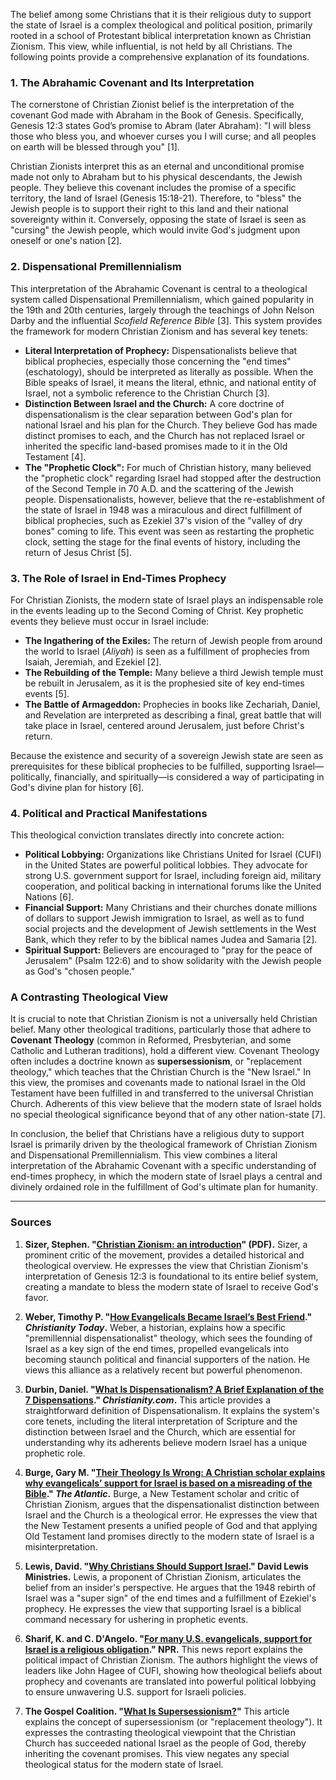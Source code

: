 The belief among some Christians that it is their religious duty to support the state of Israel is a complex theological and political position, primarily rooted in a school of Protestant biblical interpretation known as Christian Zionism. This view, while influential, is not held by all Christians. The following points provide a comprehensive explanation of its foundations.

### 1. The Abrahamic Covenant and Its Interpretation

The cornerstone of Christian Zionist belief is the interpretation of the covenant God made with Abraham in the Book of Genesis. Specifically, Genesis 12:3 states God’s promise to Abram (later Abraham): "I will bless those who bless you, and whoever curses you I will curse; and all peoples on earth will be blessed through you" [1].

Christian Zionists interpret this as an eternal and unconditional promise made not only to Abraham but to his physical descendants, the Jewish people. They believe this covenant includes the promise of a specific territory, the land of Israel (Genesis 15:18-21). Therefore, to "bless" the Jewish people is to support their right to this land and their national sovereignty within it. Conversely, opposing the state of Israel is seen as "cursing" the Jewish people, which would invite God's judgment upon oneself or one's nation [2].

### 2. Dispensational Premillennialism

This interpretation of the Abrahamic Covenant is central to a theological system called Dispensational Premillennialism, which gained popularity in the 19th and 20th centuries, largely through the teachings of John Nelson Darby and the influential *Scofield Reference Bible* [3]. This system provides the framework for modern Christian Zionism and has several key tenets:

*   **Literal Interpretation of Prophecy:** Dispensationalists believe that biblical prophecies, especially those concerning the "end times" (eschatology), should be interpreted as literally as possible. When the Bible speaks of Israel, it means the literal, ethnic, and national entity of Israel, not a symbolic reference to the Christian Church [3].
*   **Distinction Between Israel and the Church:** A core doctrine of dispensationalism is the clear separation between God's plan for national Israel and his plan for the Church. They believe God has made distinct promises to each, and the Church has not replaced Israel or inherited the specific land-based promises made to it in the Old Testament [4].
*   **The "Prophetic Clock":** For much of Christian history, many believed the "prophetic clock" regarding Israel had stopped after the destruction of the Second Temple in 70 A.D. and the scattering of the Jewish people. Dispensationalists, however, believe that the re-establishment of the state of Israel in 1948 was a miraculous and direct fulfillment of biblical prophecies, such as Ezekiel 37's vision of the "valley of dry bones" coming to life. This event was seen as restarting the prophetic clock, setting the stage for the final events of history, including the return of Jesus Christ [5].

### 3. The Role of Israel in End-Times Prophecy

For Christian Zionists, the modern state of Israel plays an indispensable role in the events leading up to the Second Coming of Christ. Key prophetic events they believe must occur in Israel include:

*   **The Ingathering of the Exiles:** The return of Jewish people from around the world to Israel (*Aliyah*) is seen as a fulfillment of prophecies from Isaiah, Jeremiah, and Ezekiel [2].
*   **The Rebuilding of the Temple:** Many believe a third Jewish temple must be rebuilt in Jerusalem, as it is the prophesied site of key end-times events [5].
*   **The Battle of Armageddon:** Prophecies in books like Zechariah, Daniel, and Revelation are interpreted as describing a final, great battle that will take place in Israel, centered around Jerusalem, just before Christ's return.

Because the existence and security of a sovereign Jewish state are seen as prerequisites for these biblical prophecies to be fulfilled, supporting Israel—politically, financially, and spiritually—is considered a way of participating in God's divine plan for history [6].

### 4. Political and Practical Manifestations

This theological conviction translates directly into concrete action:

*   **Political Lobbying:** Organizations like Christians United for Israel (CUFI) in the United States are powerful political lobbies. They advocate for strong U.S. government support for Israel, including foreign aid, military cooperation, and political backing in international forums like the United Nations [6].
*   **Financial Support:** Many Christians and their churches donate millions of dollars to support Jewish immigration to Israel, as well as to fund social projects and the development of Jewish settlements in the West Bank, which they refer to by the biblical names Judea and Samaria [2].
*   **Spiritual Support:** Believers are encouraged to "pray for the peace of Jerusalem" (Psalm 122:6) and to show solidarity with the Jewish people as God's "chosen people."

### A Contrasting Theological View

It is crucial to note that Christian Zionism is not a universally held Christian belief. Many other theological traditions, particularly those that adhere to **Covenant Theology** (common in Reformed, Presbyterian, and some Catholic and Lutheran traditions), hold a different view. Covenant Theology often includes a doctrine known as **supersessionism**, or "replacement theology," which teaches that the Christian Church is the "New Israel." In this view, the promises and covenants made to national Israel in the Old Testament have been fulfilled in and transferred to the universal Christian Church. Adherents of this view believe that the modern state of Israel holds no special theological significance beyond that of any other nation-state [7].

In conclusion, the belief that Christians have a religious duty to support Israel is primarily driven by the theological framework of Christian Zionism and Dispensational Premillennialism. This view combines a literal interpretation of the Abrahamic Covenant with a specific understanding of end-times prophecy, in which the modern state of Israel plays a central and divinely ordained role in the fulfillment of God's ultimate plan for humanity.

---

### Sources

1.  **Sizer, Stephen. "[Christian Zionism: an introduction](https://www.stephensizer.com/wp-content/uploads/2012/03/Christian-Zionism-an-Introduction.pdf)" (PDF).**
    Sizer, a prominent critic of the movement, provides a detailed historical and theological overview. He expresses the view that Christian Zionism's interpretation of Genesis 12:3 is foundational to its entire belief system, creating a mandate to bless the modern state of Israel to receive God's favor.

2.  **Weber, Timothy P. "[How Evangelicals Became Israel’s Best Friend](https://www.christianitytoday.com/ct/2017/december-web-only/how-evangelicals-became-israels-best-friend.html)." *Christianity Today*.**
    Weber, a historian, explains how a specific "premillennial dispensationalist" theology, which sees the founding of Israel as a key sign of the end times, propelled evangelicals into becoming staunch political and financial supporters of the nation. He views this alliance as a relatively recent but powerful phenomenon.

3.  **Durbin, Daniel. "[What Is Dispensationalism? A Brief Explanation of the 7 Dispensations](https://www.christianity.com/wiki/christian-terms/what-is-dispensationalism.html)." *Christianity.com*.**
    This article provides a straightforward definition of Dispensationalism. It explains the system's core tenets, including the literal interpretation of Scripture and the distinction between Israel and the Church, which are essential for understanding why its adherents believe modern Israel has a unique prophetic role.

4.  **Burge, Gary M. "[Their Theology Is Wrong: A Christian scholar explains why evangelicals’ support for Israel is based on a misreading of the Bible](https://www.theatlantic.com/ideas/archive/2021/05/christian-evangelical-israel-theology/618968/)." *The Atlantic*.**
    Burge, a New Testament scholar and critic of Christian Zionism, argues that the dispensationalist distinction between Israel and the Church is a theological error. He expresses the view that the New Testament presents a unified people of God and that applying Old Testament land promises directly to the modern state of Israel is a misinterpretation.

5.  **Lewis, David. "[Why Christians Should Support Israel](https://www.davidlewislb.org/why-christians-should-support-israel/)." David Lewis Ministries.**
    Lewis, a proponent of Christian Zionism, articulates the belief from an insider's perspective. He argues that the 1948 rebirth of Israel was a "super sign" of the end times and a fulfillment of Ezekiel's prophecy. He expresses the view that supporting Israel is a biblical command necessary for ushering in prophetic events.

6.  **Sharif, K. and C. D'Angelo. "[For many U.S. evangelicals, support for Israel is a religious obligation](https://www.npr.org/2023/11/03/1210459586/for-many-u-s-evangelicals-support-for-israel-is-a-religious-obligation)." NPR.**
    This news report explains the political impact of Christian Zionism. The authors highlight the views of leaders like John Hagee of CUFI, showing how theological beliefs about prophecy and covenants are translated into powerful political lobbying to ensure unwavering U.S. support for Israeli policies.

7.  **The Gospel Coalition. "[What Is Supersessionism?](https://www.thegospelcoalition.org/article/what-is-supersessionism/)"**
    This article explains the concept of supersessionism (or "replacement theology"). It expresses the contrasting theological viewpoint that the Christian Church has succeeded national Israel as the people of God, thereby inheriting the covenant promises. This view negates any special theological status for the modern state of Israel.